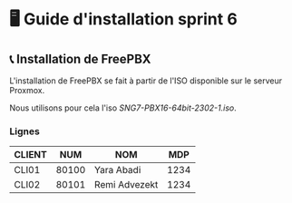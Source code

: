 # 🖥️ Guide d'installation sprint 6

## 📞 Installation de FreePBX

L'installation de FreePBX se fait à partir de l'ISO disponible sur le serveur Proxmox.

Nous utilisons pour cela l'iso _SNG7-PBX16-64bit-2302-1.iso_. 

### Lignes

| CLIENT | NUM | NOM | MDP |
| ----- | ----- | ---------- | -------- |
| CLI01 | 80100 | Yara Abadi | 1234 
| CLI02 | 80101 | Remi Advezekt | 1234
